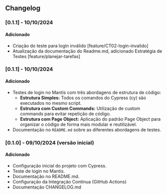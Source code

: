 ## Changelog

### [0.1.1] - 10/10/2024 

#### Adicionado
- Criação do teste para login inválido [feature/CT02-login-invalido]
- Atualização da documentação do Readme.md, adicionado Estratégia de Testes [feature/planejar-tarefas]

### [0.1.1] - 10/10/2024 

#### Adicionado
- Testes de login no Mantis com três abordagens de estrutura de código:
    - **Estrutura Simples:**  Todos os comandos do Cypress (cy) são executados no mesmo script.
    - **Estrutura com Custom Commands:**  Utilização de custom commands para evitar repetição de código.
    - **Estrutura com Page Object:**  Aplicação do padrão Page Object para organizar o código de forma mais modular e reutilizável.
- Documentação no `README.md` sobre as diferentes abordagens de testes.

### [0.1.0] - 09/10/2024 (versão inicial)

#### Adicionado
- Configuração inicial do projeto com Cypress.
- Teste de login no Mantis.
- Documentação no README.md.
- Configuração da Integração Contínua (GitHub Actions)
- Documentação CHANGELOG.md
